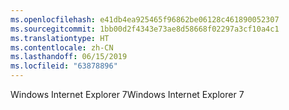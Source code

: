```yaml
---
ms.openlocfilehash: e41db4ea925465f96862be06128c461890052307
ms.sourcegitcommit: 1bb00d2f4343e73ae8d58668f02297a3cf10a4c1
ms.translationtype: HT
ms.contentlocale: zh-CN
ms.lasthandoff: 06/15/2019
ms.locfileid: "63878896"
---
```

<span data-ttu-id="6cc7f-101">Windows Internet Explorer 7</span><span class="sxs-lookup"><span data-stu-id="6cc7f-101">Windows Internet Explorer 7</span></span>